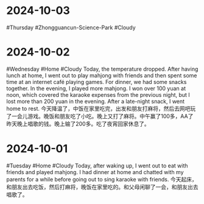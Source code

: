 # 2024-10-03
#Thursday #Zhongguancun-Science-Park  #Cloudy 

# 2024-10-02
#Wednesday  #Home   #Cloudy 
Today, the temperature dropped. After having lunch at home, I went out to play mahjong with friends and then spent some time at an internet café playing games. For dinner, we had some snacks together. In the evening, I played more mahjong. I won over 100 yuan at noon, which covered the karaoke expenses from the previous night, but I lost more than 200 yuan in the evening. After a late-night snack, I went home to rest.
今天降温了，中饭在家里吃完，出发和朋友打麻将，然后去网吧玩了一会儿游戏。晚饭和朋友吃了小吃。晚上又打了麻将。中午赢了100多，AA了昨天晚上唱歌的钱。晚上输了200多。吃了夜宵回家休息了。

# 2024-10-01
#Tuesday  #Home   #Cloudy 
Today, after waking up, I went out to eat with friends and played mahjong. I had dinner at home and chatted with my parents for a while before going out to sing karaoke with friends.
今天起床，和朋友出去吃饭，然后打麻将，晚饭在家里吃的。和父母闲聊了一会，和朋友出去唱歌了。